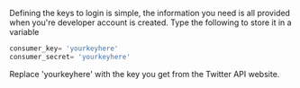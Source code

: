 <!--title={Defining Keys}--> 

Defining the keys to login is simple, the information you need is all provided when you're developer account is created. Type the following to store it in a variable 

``` python
consumer_key= 'yourkeyhere'
consumer_secret= 'yourkeyhere'
```

Replace 'yourkeyhere' with the key you get from the Twitter API website.
